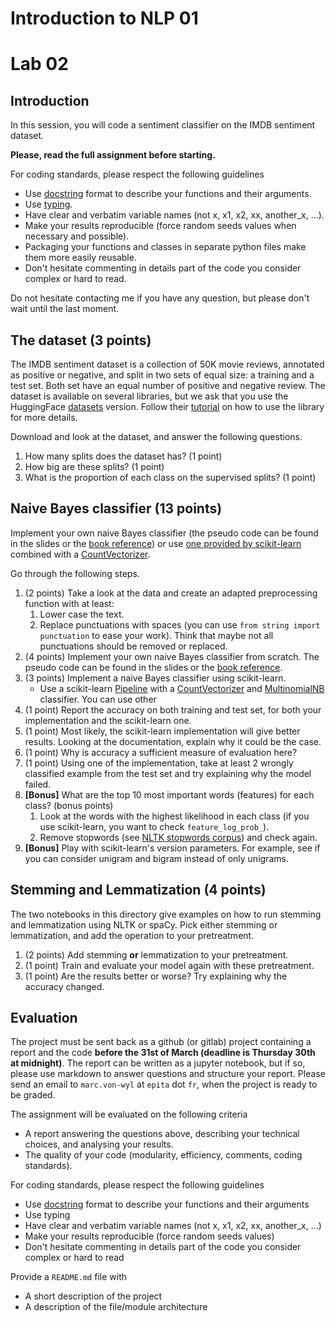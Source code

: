 # Introduction to NLP 01
# Lab 02

## Introduction

In this session, you will code a sentiment classifier on the IMDB sentiment dataset.

**Please, read the full assignment before starting.**

For coding standards, please respect the following guidelines
* Use [docstring](https://www.programiz.com/python-programming/docstrings) format to describe your functions and their arguments.
* Use [typing](https://realpython.com/python-type-checking/).
* Have clear and verbatim variable names (not x, x1, x2, xx, another_x, ...).
* Make your results reproducible (force random seeds values when necessary and possible).
* Packaging your functions and classes in separate python files make them more easily reusable.
* Don't hesitate commenting in details part of the code you consider complex or hard to read.

Do not hesitate contacting me if you have any question, but please don't wait until the last moment.

## The dataset **(3 points)**

The IMDB sentiment dataset is a collection of 50K movie reviews, annotated as positive or negative, and split in two sets of equal size: a training and a test set. Both set have an equal number of positive and negative review. The dataset is available on several libraries, but we ask that you use the HuggingFace [datasets](https://huggingface.co/datasets/imdb) version. Follow their [tutorial](https://huggingface.co/docs/datasets/load_hub) on how to use the library for more details.

Download and look at the dataset, and answer the following questions.
1. How many splits does the dataset has? (1 point)
2. How big are these splits? (1 point)
3. What is the proportion of each class on the supervised splits? (1 point)

## Naive Bayes classifier **(13 points)**

Implement your own naive Bayes classifier (the pseudo code can be found in the slides or the [book reference](https://web.stanford.edu/~jurafsky/slp3/)) or use [one provided by scikit-learn](https://scikit-learn.org/stable/modules/naive_bayes.html#multinomial-naive-bayes) combined with a [CountVectorizer](https://scikit-learn.org/stable/modules/generated/sklearn.feature_extraction.text.CountVectorizer.html).

Go through the following steps.
1. (2 points) Take a look at the data and create an adapted preprocessing function with at least:
   1. Lower case the text.
   2. Replace punctuations with spaces (you can use `from string import punctuation` to ease your work). Think that maybe not all punctuations should be removed or replaced.
2. (4 points) Implement your own naive Bayes classifier from scratch. The pseudo code can be found in the slides or the [book reference](https://web.stanford.edu/~jurafsky/slp3/).
3. (3 points) Implement a naive Bayes classifier using scikit-learn.
   * Use a scikit-learn [Pipeline](https://scikit-learn.org/stable/modules/compose.html#pipeline) with a [CountVectorizer](https://scikit-learn.org/stable/modules/generated/sklearn.feature_extraction.text.CountVectorizer.html) and [MultinomialNB](https://scikit-learn.org/stable/modules/generated/sklearn.naive_bayes.MultinomialNB.html) classifier. You can use other 
4. (1 point) Report the accuracy on both training and test set, for both your implementation and the scikit-learn one.
5. (1 point) Most likely, the scikit-learn implementation will give better results. Looking at the documentation, explain why it could be the case.
6. (1 point) Why is accuracy a sufficient measure of evaluation here?
7. (1 point) Using one of the implementation, take at least 2 wrongly classified example from the test set and try explaining why the model failed.
8. **\[Bonus\]** What are the top 10 most important words (features) for each class? (bonus points)
   1. Look at the words with the highest likelihood in each class (if you use scikit-learn, you want to check `feature_log_prob_`).
   2. Remove stopwords (see [NLTK stopwords corpus](https://pythonspot.com/nltk-stop-words/)) and check again.
9. **\[Bonus\]** Play with scikit-learn's version parameters. For example, see if you can consider unigram and bigram instead of only unigrams.

## Stemming and Lemmatization **(4 points)**

The two notebooks in this directory give examples on how to run stemming and lemmatization using NLTK or spaCy. Pick either stemming or lemmatization, and add the operation to your pretreatment.

1. (2 points) Add stemming **or** lemmatization to your pretreatment.
2. (1 point) Train and evaluate your model again with these pretreatment.
3. (1 point) Are the results better or worse? Try explaining why the accuracy changed.

## Evaluation

The project must be sent back as a github (or gitlab) project containing a report and the code **before the 31st of March (deadline is Thursday 30th at midnight)**. The report can be written as a jupyter notebook, but if so, please use markdown to answer questions and structure your report. Please send an email to `marc.von-wyl` at `epita` dot `fr`, when the project is ready to be graded.

The assignment will be evaluated on the following criteria

* A report answering the questions above, describing your technical choices, and analysing your results.
* The quality of your code (modularity, efficiency, comments, coding standards).

For coding standards, please respect the following guidelines
* Use [docstring](https://www.programiz.com/python-programming/docstrings) format to describe your functions and their arguments
* Use typing
* Have clear and verbatim variable names (not x, x1, x2, xx, another_x, ...)
* Make your results reproducible (force random seeds values)
* Don't hesitate commenting in details part of the code you consider complex or hard to read

Provide a `README.md` file with 
* A short description of the project
* A description of the file/module architecture

